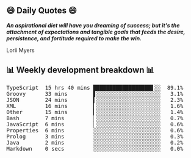 ## 😄 Daily Quotes 😄

_**An aspirational diet will have you dreaming of success; but it's the attachment of expectations and tangible goals that feeds the desire, persistence, and fortitude required to make the win.**_

Lorii Myers



## 📊 Weekly development breakdown 📊

<pre>TypeScript  15 hrs 40 mins ██████████████████▋░░  89.1%
Groovy      33 mins        ▋░░░░░░░░░░░░░░░░░░░░   3.1%
JSON        24 mins        ▍░░░░░░░░░░░░░░░░░░░░   2.3%
XML         16 mins        ▎░░░░░░░░░░░░░░░░░░░░   1.6%
Other       15 mins        ▎░░░░░░░░░░░░░░░░░░░░   1.4%
Bash        7 mins         ▏░░░░░░░░░░░░░░░░░░░░   0.7%
JavaScript  6 mins         ▏░░░░░░░░░░░░░░░░░░░░   0.6%
Properties  6 mins         ░░░░░░░░░░░░░░░░░░░░░   0.6%
Prolog      3 mins         ░░░░░░░░░░░░░░░░░░░░░   0.3%
Java        2 mins         ░░░░░░░░░░░░░░░░░░░░░   0.2%
Markdown    0 secs         ░░░░░░░░░░░░░░░░░░░░░   0.0%</pre>